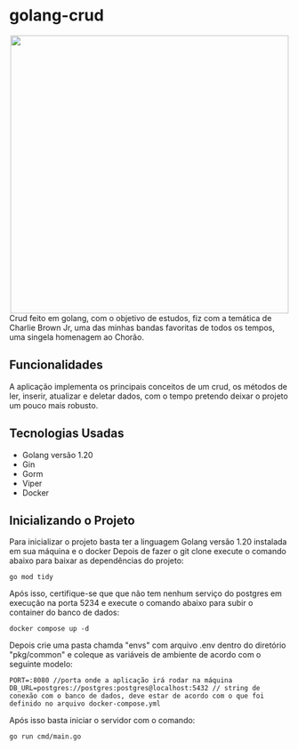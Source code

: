 # golang-crud
<div align="center">
<img src="https://rollingstone.uol.com.br/media/uploads/chorao-charlie-brown-jr_reproducao_instagram.jpg" width="500rem">
</div>
Crud feito em golang, com o objetivo de estudos, fiz com a temática de Charlie Brown Jr, uma das minhas bandas favoritas de todos os tempos, uma singela homenagem ao Chorão.

## Funcionalidades
A aplicação implementa os principais conceitos de um crud, os métodos de ler, inserir, atualizar e deletar dados, com o tempo pretendo deixar o projeto um pouco mais robusto.

## Tecnologias Usadas
- Golang versão 1.20
- Gin
- Gorm
- Viper
- Docker
## Inicializando o Projeto
Para inicializar o projeto basta ter a linguagem Golang versão 1.20 instalada em sua máquina e o docker
Depois de fazer o git clone execute o comando abaixo para baixar as dependências do projeto:
```
go mod tidy
```
Após isso, certifique-se que que não tem nenhum serviço do postgres em execução na porta 5234 e execute o comando abaixo para subir o container do banco de dados:
```
docker compose up -d
```
Depois crie uma pasta chamda "envs" com arquivo .env dentro do diretório "pkg/common" e coleque as variáveis de ambiente de acordo com o seguinte modelo:
```
PORT=:8080 //porta onde a aplicação irá rodar na máquina
DB_URL=postgres://postgres:postgres@localhost:5432 // string de conexão com o banco de dados, deve estar de acordo com o que foi definido no arquivo docker-compose.yml
```
Após isso basta iniciar o servidor com o comando:
```
go run cmd/main.go
```
